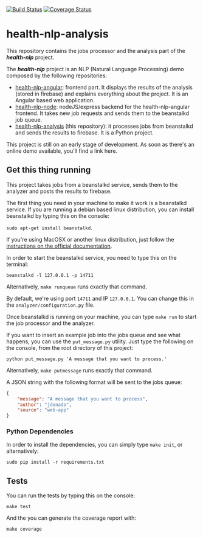 [![Build Status](https://travis-ci.org/fjrd84/health-nlp-analysis.svg?branch=master)](https://travis-ci.org/fjrd84/health-nlp-analysis)
[![Coverage Status](https://coveralls.io/repos/github/fjrd84/health-nlp-analysis/badge.svg?branch=master)](https://coveralls.io/github/fjrd84/health-nlp-analysis?branch=master)

# health-nlp-analysis
This repository contains the jobs processor and the analysis part of the ***health-nlp*** project.

The ***health-nlp*** project is an NLP (Natural Language Processing) demo composed by the following repositories:

- [health-nlp-angular](https://github.com/fjrd84/health-nlp-angular): frontend part. It displays the results of the analysis (stored in firebase) and explains everything about the project. It is an Angular based web application.
- [health-nlp-node](https://github.com/fjrd84/health-nlp-node): nodeJS/express backend for the health-nlp-angular frontend. It takes new job requests and sends them to the beanstalkd job queue.
- [health-nlp-analysis](https://github.com/fjrd84/health-nlp-analysis) (this repository): it processes jobs from beanstalkd and sends the results to firebase. It is a Python project.

This project is still on an early stage of development. As soon as there's an online demo available, you'll find a link here.

## Get this thing running

This project takes jobs from a beanstalkd service, sends them to the analyzer and posts the results to firebase.

The first thing you need in your machine to make it work is a beanstalkd service. If you are running a debian based linux distribution, you can install beanstalkd by typing this on the console:

`sudo apt-get install beanstalkd`.

If you're using MacOSX or another linux distribution, just follow the [instructions on the official documentation](http://kr.github.io/beanstalkd/download.html).

In order to start the beanstalkd service, you need to type this on the terminal:

`beanstalkd -l 127.0.0.1 -p 14711`

Alternatively, `make runqueue` runs exactly that command.

By default, we're using port `14711` and IP `127.0.0.1`. You can change this in the `analyzer/configuration.py` file.

Once beanstalkd is running on your machine, you can type `make run` to start the job processor and the analyzer.

If you want to insert an example job into the jobs queue and see what happens, you can use the `put_message.py` utility. Just type the following on the console, from the root directory of this project:

`python put_message.py 'A message that you want to process.'`

Alternatively, `make putmessage` runs exactly that command.

A JSON string with the following format will be sent to the jobs queue:

```json
{
    "message": "A message that you want to process",
    "author": "jdonado",
    "source": "web-app"
}
```

### Python Dependencies

In order to install the dependencies, you can simply type `make init`, or alternatively:

`sudo pip install -r requirements.txt`

## Tests

You can run the tests by typing this on the console:

`make test`

And the you can generate the coverage report with:

`make coverage`